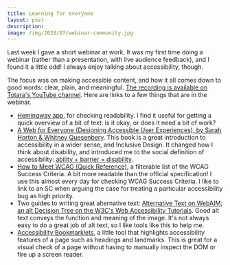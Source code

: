 ```yaml
---
title: Learning for everyone
layout: post
description:
image: /img/2020/07/webinar-community.jpg
---
```


Last week I gave a short webinar at work. It was my first time doing a webinar (rather than a presentation, with live audience feedback), and I found it a little odd! I always enjoy talking about accessibility, though.

The focus was on making accessible content, and how it all comes down to good words: clear, plain, and meaningful. [The recording is available on Totara's YouTube channel](https://www.youtube.com/watch?v=A4WxHX2w8Nw). Here are links to a few things that are in the webinar.

- [Hemingway app](http://www.hemingwayapp.com/), for checking readability. I find it useful for getting a quick overview of a bit of text: is it okay, or does it need a bit of work?
- [A Web for Everyone (Designing Accessible User Experiences), by Sarah Horton & Whitney Quesenbery](https://rosenfeldmedia.com/books/a-web-for-everyone/). This book is a great introduction to accessibility in a wider sense, and Inclusive Design. It changed how I think about disability, and introduced me to the social definition of accessibility: [ability + barrier = disability](https://naga.co.za/2017/01/27/inclusive-design-and-accessibility/).
- [How to Meet WCAG (Quick Reference)](https://www.w3.org/WAI/WCAG21/quickref/?currentsidebar=%23col_overview&levels=aaa&technologies=smil%2Cpdf%2Cflash%2Csl), a filterable list of the WCAG Success Criteria. A bit more readable than the official specification! I use this almost every day for checking WCAG Success Criteria. I like to link to an SC when arguing the case for treating a particular accessibility bug as high priority.
- Two guides to writing great alternative text: [Alternative Text on WebAIM](https://webaim.org/techniques/alttext/); [an alt Decision Tree on the W3C's Web Accessibility Tutorials](https://www.w3.org/WAI/tutorials/images/decision-tree/). Good alt text conveys the function and meaning of the image. It's not always easy to do a great job of alt text, so I like tools like this to help me.
- [Accessibility Bookmarklets](https://accessibility-bookmarklets.org/), a little tool that highlights accessibility features of a page such as headings and landmarks. This is great for a visual check of a page without having to manually inspect the DOM or fire up a screen reader.

